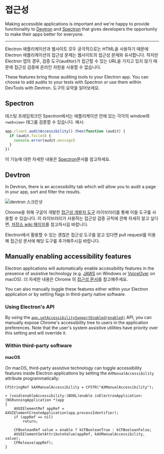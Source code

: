 # 접근성

Making accessible applications is important and we're happy to provide functionality to [Devtron](https://electronjs.org/devtron) and [Spectron](https://electronjs.org/spectron) that gives developers the opportunity to make their apps better for everyone.

---

Electron 애플리케이션과 웹사이트 모두 궁극적으로는 HTML을 사용하기 때문에 Electron 애플리케이션의 접근성 문제는 웹사이트의 접근성 문제와 유사합니다. 하지만 Electron 앱의 경우, 검증 도구(auditor)가 접근할 수 있는 URL을 가지고 있지 않기 때문에 접근성 검증에 온라인 자원을 사용할 수 없습니다.

These features bring those auditing tools to your Electron app. You can choose to add audits to your tests with Spectron or use them within DevTools with Devtron. 도구의 요약을 읽어보세요.

## Spectron

테스팅 프레임워크인 Spectron에서는 애플리케이션 안에 있는 각각의 window와 `<webview>` 태그를 검증할 수 있습니다. 예시:

```javascript
app.client.auditAccessibility().then(function (audit) {
  if (audit.failed) {
    console.error(audit.message)
  }
})
```

이 기능에 대한 자세한 내용은 [Spectron](https://github.com/electron/spectron#accessibility-testing)문서를 참고하세요.

## Devtron

In Devtron, there is an accessibility tab which will allow you to audit a page in your app, sort and filter the results.

![devtron 스크린샷](https://cloud.githubusercontent.com/assets/1305617/17156618/9f9bcd72-533f-11e6-880d-389115f40a2a.png)

Chrome을 위해 구글이 개발한 [접근성 개발자 도구](https://github.com/GoogleChrome/accessibility-developer-tools) 라이브러리를 통해 이들 도구를 사용할 수 있습니다. 이 라이브러리가 사용하는 접근성 검증 규칙에 관해 자세히 알고 싶다면, [저장소 wiki 페이지](https://github.com/GoogleChrome/accessibility-developer-tools/wiki/Audit-Rules)를 참고하시길 바랍니다.

Electron에서 활용할 수 있는 괜찮은 접근성 도구를 알고 있다면 pull request를 이용해 접근성 문서에 해당 도구를 추가해주시길 바랍니다.

## Manually enabling accessibility features

Electron applications will automatically enable accessibility features in the presence of assistive technology (e.g. [JAWS](https://www.freedomscientific.com/products/software/jaws/) on Windows or [VoiceOver](https://help.apple.com/voiceover/mac/10.15/) on macOS). 더 자세한 내용은 Chrome 의 [접근성 문서](https://www.chromium.org/developers/design-documents/accessibility#TOC-How-Chrome-detects-the-presence-of-Assistive-Technology)를 참고해주세요.

You can also manually toggle these features either within your Electron application or by setting flags in third-party native software.

### Using Electron's API

By using the [`app.setAccessibilitySupportEnabled(enabled)`](../api/app.md#appsetaccessibilitysupportenabledenabled-macos-windows) API, you can manually expose Chrome's accessibility tree to users in the application preferences. Note that the user's system assistive utilities have priority over this setting and will override it.

### Within third-party software

#### macOS

On macOS, third-party assistive technology can toggle accessibility features inside Electron applications by setting the `AXManualAccessibility` attribute programmatically:

```objc
CFStringRef kAXManualAccessibility = CFSTR("AXManualAccessibility");

+ (void)enableAccessibility:(BOOL)enable inElectronApplication:(NSRunningApplication *)app
{
    AXUIElementRef appRef = AXUIElementCreateApplication(app.processIdentifier);
    if (appRef == nil)
        return;

    CFBooleanRef value = enable ? kCFBooleanTrue : kCFBooleanFalse;
    AXUIElementSetAttributeValue(appRef, kAXManualAccessibility, value);
    CFRelease(appRef);
}
```
